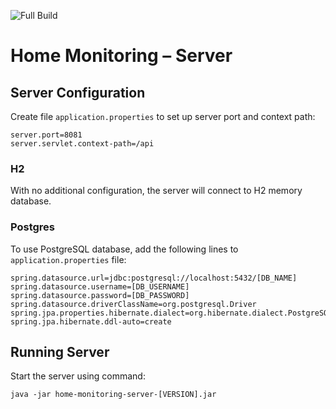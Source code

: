 ![Full Build](https://github.com/sczerwinski/home-monitoring-server/workflows/Full%20Build/badge.svg)

# Home Monitoring – Server

## Server Configuration

Create file `application.properties` to set up server port and context path:

```properties
server.port=8081
server.servlet.context-path=/api
```

### H2

With no additional configuration, the server will connect to H2 memory database.

### Postgres

To use PostgreSQL database, add the following lines to `application.properties` file:

```properties
spring.datasource.url=jdbc:postgresql://localhost:5432/[DB_NAME]
spring.datasource.username=[DB_USERNAME]
spring.datasource.password=[DB_PASSWORD]
spring.datasource.driverClassName=org.postgresql.Driver
spring.jpa.properties.hibernate.dialect=org.hibernate.dialect.PostgreSQLDialect
spring.jpa.hibernate.ddl-auto=create
```

## Running Server

Start the server using command:

```shell script
java -jar home-monitoring-server-[VERSION].jar
```
